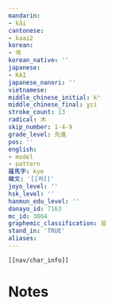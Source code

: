 ```yaml
---
mandarin:
- kǎi
cantonese:
- kaai2
korean:
- 해
korean_native: ''
japanese:
- KAI
japanese_nanori: ''
vietnamese:
middle_chinese_initial: kʰ
middle_chinese_final: ɣɛi
stroke_count: 13
radical: 木
skip_number: 1-4-9
grade_level: 先進
pos: ''
english:
- model
- pattern
羅馬字: kye
韓文: '[[켜]]'
joyo_level: ''
hsk_level: ''
hanmun_edu_level: ''
danayo_id: 7163
mc_id: 3864
graphemic_classification: 皆
stand_in: 'TRUE'
aliases:
---
```

```meta-bind-embed
[[nav/char_info]]
```

# Notes
